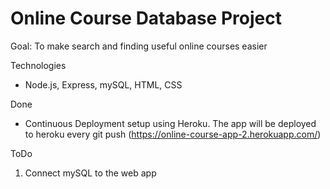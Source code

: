 # Online Course Database Project

Goal: To make search and finding useful online courses easier 

Technologies 
- Node.js, Express, mySQL, HTML, CSS

Done

- Continuous Deployment setup using Heroku. The app will be deployed to heroku
every git push (https://online-course-app-2.herokuapp.com/)

ToDo

1. Connect mySQL to the web app

